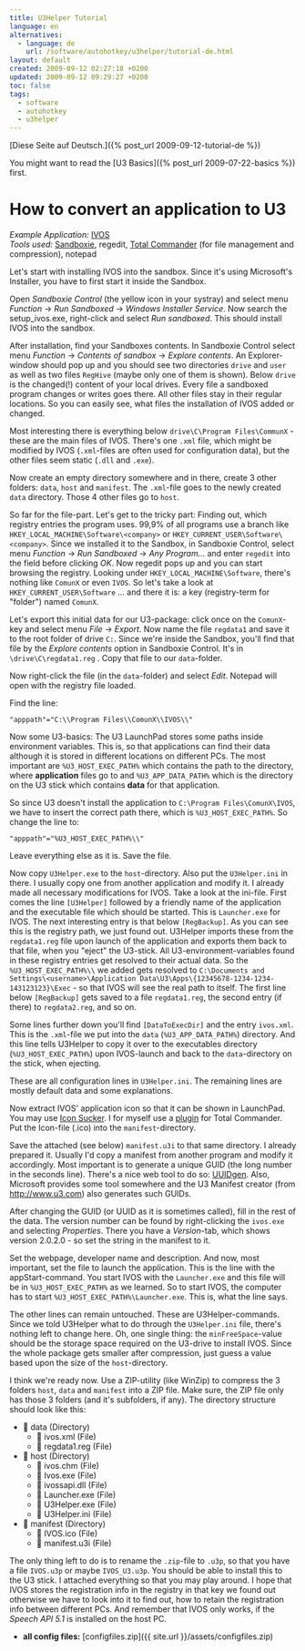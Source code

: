 ```yaml
---
title: U3Helper Tutorial
language: en
alternatives:
  - language: de
    url: /software/autohotkey/u3helper/tutorial-de.html
layout: default
created: 2009-09-12 02:27:18 +0200
updated: 2009-09-12 09:29:27 +0200
toc: false
tags:
  - software
  - autohotkey
  - u3helper
---
```

[Diese Seite auf Deutsch.]({% post_url 2009-09-12-tutorial-de %})

You might want to read the [U3 Basics]({% post_url 2009-07-22-basics %}) first.

How to convert an application to U3
===================================

*Example Application:* [IVOS](http://ivos.comunx.com/)  
*Tools used:* [Sandboxie](http://www.sandboxie.com/), regedit, [Total Commander](http://www.ghisler.com/) (for file management and compression), notepad

Let's start with installing IVOS into the sandbox. Since it's using Microsoft's Installer, you have to first start it
inside the Sandbox.

Open *Sandboxie Control* (the yellow icon in your systray) and select menu *Function* → *Run Sandboxed* → *Windows
Installer Service*. Now search the setup_ivos.exe, right-click and select *Run sandboxed*. This should install IVOS
into the sandbox.

After installation, find your Sandboxes contents. In Sandboxie Control select menu *Function* → *Contents of sandbox*
→ *Explore contents*. An Explorer-window should pop up and you should see two directories `drive` and `user` as well as
two files `RegHive` (maybe only one of them is shown). Below `drive` is the changed(!) content of your local drives.
Every file a sandboxed program changes or writes goes there. All other files stay in their regular locations. So you
can easily see, what files the installation of IVOS added or changed.

Most interesting there is everything below `drive\C\Program Files\CommunX` - these are the main files of IVOS. There's
one `.xml` file, which might be modified by IVOS (`.xml`-files are often used for configuration data), but the other
files seem static (`.dll` and `.exe`).

Now create an empty directory somewhere and in there, create 3 other folders: `data`, `host` and `manifest`. The
`.xml`-file goes to the newly created `data` directory. Those 4 other files go to `host`.

So far for the file-part. Let's get to the tricky part: Finding out, which registry entries the program uses. 99,9% of
all programs use a branch like `HKEY_LOCAL_MACHINE\Software\<company>` or `HKEY_CURRENT_USER\Software\<company>`. Since
we installed it to the Sandbox, in Sandboxie Control, select menu *Function* → *Run Sandboxed* → *Any Program…* and
enter `regedit` into the field before clicking *OK*. Now regedit pops up and you can start browsing the registry.
Looking under `HKEY_LOCAL_MACHINE\Software`, there's nothing like `ComunX` or even `IVOS`. So let's take a look at
`HKEY_CURRENT_USER\Software` … and there it is: a key (registry-term for "folder") named `ComunX`.

Let's export this initial data for our U3-package: click once on the `ComunX`-key and select menu *File* → *Export*.
Now name the file `regdata1` and save it to the root folder of drive `C:`. Since we're inside the Sandbox, you'll find
that file by the *Explore contents* option in Sandboxie Control. It's in `\drive\C\regdata1.reg` . Copy that file to
our `data`-folder.

Now right-click the file (in the `data`-folder) and select *Edit*. Notepad will open with the registry file loaded.

Find the line:

    "apppath"="C:\\Program Files\\ComunX\\IVOS\\"

Now some U3-basics: The U3 LaunchPad stores some paths inside environment variables. This is, so that applications can
find their data although it is stored in different locations on different PCs. The most important are
`%U3_HOST_EXEC_PATH%` which contains the path to the directory, where **application** files go to and
`%U3_APP_DATA_PATH%` which is the directory on the U3 stick which contains **data** for that application.

So since U3 doesn't install the application to `C:\Program Files\ComunX\IVOS`, we have to insert the correct path
there, which is `%U3_HOST_EXEC_PATH%`. So change the line to:

    "apppath"="%U3_HOST_EXEC_PATH%\\"

Leave everything else as it is. Save the file.

Now copy `U3Helper.exe` to the `host`-directory. Also put the `U3Helper.ini` in there. I usually copy one from another
application and modify it. I already made all necessary modifications for IVOS. Take a look at the ini-file. First
comes the line `[U3Helper]` followed by a friendly name of the application and the executable file which should be
started. This is `Launcher.exe` for IVOS. The next interesting entry is that below `[RegBackup]`. As you can see this
is the registry path, we just found out. U3Helper imports these from the `regdata1.reg` file upon launch of the
application and exports them back to that file, when you "eject" the U3-stick. All U3-environment-variables found in
these registry entries get resolved to their actual data. So the `%U3_HOST_EXEC_PATH%\\` we added gets resolved to
`C:\Documents and Settings\<username>\Application Data\U3\Apps\{12345678-1234-1234-143123123}\Exec` - so that IVOS will
see the real path to itself. The first line below `[RegBackup]` gets saved to a file `regdata1.reg`, the second entry
(if there) to `regdata2.reg`, and so on.

Some lines further down you'll find `[DataToExecDir]` and the entry `ivos.xml`. This is the `.xml`-file we put into the
`data` (`%U3_APP_DATA_PATH%`) directory. And this line tells U3Helper to copy it over to the executables directory
(`%U3_HOST_EXEC_PATH%`) upon IVOS-launch and back to the `data`-directory on the stick, when ejecting.

These are all configuration lines in `U3Helper.ini`. The remaining lines are mostly default data and some explanations.

Now extract IVOS' application icon so that it can be shown in LaunchPad. You may use [Icon Sucker](http://www.portablefreeware.com/?id=420).
I for myself use a [plugin](http://www.totalcmd.net/plugring/iclview.html) for Total Commander. Put the Icon-file (.ico)
into the `manifest`-directory.

Save the attached (see below) `manifest.u3i` to that same directory. I already prepared it. Usually I'd copy a manifest
from another program and modify it accordingly. Most important is to generate a unique GUID (the long number in the
seconds line). There's a nice web tool to do so: [UUIDgen](http://www.famkruithof.net/uuid/uuidgen). Also, Microsoft
provides some tool somewhere and the U3 Manifest creator (from <http://www.u3.com>) also generates such GUIDs.

After changing the GUID (or UUID as it is sometimes called), fill in the rest of the data. The version number can be
found by right-clicking the `ivos.exe` and selecting *Properties*. There you have a *Version*-tab, which shows version
2.0.2.0 - so set the string in the manifest to it.

Set the webpage, developer name and description. And now, most important, set the file to launch the application. This
is the line with the appStart-command. You start IVOS with the `Launcher.exe` and this file will be in
`%U3_HOST_EXEC_PATH%` as we learned. So to start IVOS, the computer has to start `%U3_HOST_EXEC_PATH%\Launcher.exe`.
This is, what the line says.

The other lines can remain untouched. These are U3Helper-commands. Since we told U3Helper what to do through the
`U3Helper.ini` file, there's nothing left to change here. Oh, one single thing: the `minFreeSpace`-value should be the
storage space required on the U3-drive to install IVOS. Since the whole package gets smaller after compression, just
guess a value based upon the size of the `host`-directory.

I think we're ready now. Use a ZIP-utility (like WinZip) to compress the 3 folders `host`, `data` and `manifest` into a
ZIP file. Make sure, the ZIP file only has those 3 folders (and it's subfolders, if any). The directory structure
should look like this:

  * 📂 data (Directory)
    * 📄 ivos.xml (File)
    * 📄 regdata1.reg (File)
  * 📂 host (Directory)
    * 📄 ivos.chm (File)
    * 📄 Ivos.exe (File)
    * 📄 ivossapi.dll (File)
    * 📄 Launcher.exe (File)
    * 📄 U3Helper.exe (File)
    * 📄 U3Helper.ini (File)
  * 📂 manifest (Directory)
    * 📄 IVOS.ico (File)
    * 📄 manifest.u3i (File)

The only thing left to do is to rename the `.zip`-file to `.u3p`, so that you have a file `IVOS.u3p` or maybe
`IVOS_U3.u3p`. You should be able to install this to the U3 stick. I attached everything so that you may play around. I
hope that IVOS stores the registration info in the registry in that key we found out otherwise we have to look into it
to find out, how to retain the registration info between different PCs. And remember that IVOS only works, if the
*Speech API 5.1* is installed on the host PC.

  * **all config files:** [configfiles.zip]({{ site.url }}/assets/configfiles.zip)
